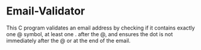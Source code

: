 # Email-Validator
This C program validates an email address by checking if it contains exactly one @ symbol, at least one . after the @, and ensures the dot is not immediately after the @ or at the end of the email.

